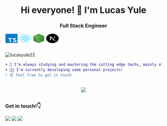 
<h1 align="center">Hi everyone! 👋 I'm Lucas Yule</h1>

<div align="left">
     <h3 align="center">Full Stack Engineer</h3>
      <div align='center' style='display:inline-block;margin-bottom:15px'>
  <img align="center" alt="Ts" height="30" width="40" src="https://raw.githubusercontent.com/devicons/devicon/master/icons/typescript/typescript-plain.svg">
  <img align="center" alt="React" height="30" width="40" src="https://raw.githubusercontent.com/devicons/devicon/master/icons/react/react-original.svg">
    <img align="center" alt="CSS" height="30" width="40" src="https://raw.githubusercontent.com/devicons/devicon/master/icons/nodejs/nodejs-original.svg">
  <img align="center" alt="HTML" height="30" width="40" src="https://raw.githubusercontent.com/devicons/devicon/master/icons/nextjs/nextjs-original.svg">
  </div>
     </div>

<p align="left"> <img src="https://komarev.com/ghpvc/?username=lucasyule22" alt="lucasyule22" /> </p>

```diff
+ 🔭 I’m always studying and mastering the cutting edge techs, mainly of the JS ecossystem
+ 👨‍💻 I'm currently developing some personal projects!
! 📫 Feel free to get in touch
```

<div align="center">
  <br>
  <img src="http://github-readme-streak-stats.herokuapp.com?user=lucasyule2212&theme=black-ice&hide_border=true&background=DD272700" />
</div>

##

<h3 align="left">Get in touch!👇</h3>
<a href = "mailto:lucasyule6@gmail.com" align="left"><img src="https://img.shields.io/badge/-Gmail-%23333?style=for-the-badge&logo=gmail&logoColor=white" target="_blank"></a>
<a href="https://www.linkedin.com/in/lucasyulerocha/" target="_blank" align="left"><img src="https://img.shields.io/badge/-LinkedIn-%230077B5?style=for-the-badge&logo=linkedin&logoColor=white" target="_blank"></a> 
<a target="_blank" href="https://www.instagram.com/yule.lucas"><img src="https://img.shields.io/badge/Instagram-E4405F?style=for-the-badge&logo=instagram&logoColor=white"></a>  
  
